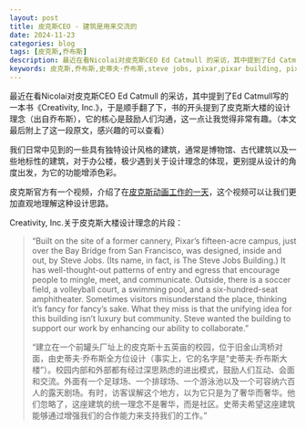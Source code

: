 ```yaml
---
layout: post
title: 皮克斯CEO - 建筑是用来交流的
date: 2024-11-23
categories: blog
tags: [皮克斯,乔布斯]
description: 最近在看Nicolai对皮克斯CEO Ed Catmull 的采访，其中提到了Ed Catmull写的一本书《Creativity, Inc.》，于是顺手翻了下，书的开头提到了皮克斯大楼的设计理念（出自乔布斯），它的核心是鼓励人们沟通，这一点让我觉得非常有趣。（本文最后附上了这一段原文，感兴趣的可以查看）
keywords: 皮克斯,乔布斯,史蒂夫·乔布斯,steve jobs, pixar,pixar building, pixar steve jobs building 
---
```


最近在看Nicolai对皮克斯CEO Ed Catmull 的采访，其中提到了Ed Catmull写的一本书《Creativity, Inc.》，于是顺手翻了下，书的开头提到了皮克斯大楼的设计理念（出自乔布斯），它的核心是鼓励人们沟通，这一点让我觉得非常有趣。（本文最后附上了这一段原文，感兴趣的可以查看）

我们日常中见到的一些具有独特设计风格的建筑，通常是博物馆、古代建筑以及一些地标性的建筑，对于办公楼，极少遇到关于设计理念的体现，更别提从设计的角度出发，为它的功能增添色彩。

皮克斯官方有一个视频，介绍了在[皮克斯动画工作的一天](https://www.youtube.com/watch?v=79dOhtRG-ck&t=1s&ab_channel=Pixar)，这个视频可以让我们更加直观地理解这种设计思路。


Creativity, Inc.关于皮克斯大楼设计理念的片段：

> “Built on the site of a former cannery, Pixar’s fifteen-acre campus, just over the Bay Bridge from San Francisco, was designed, inside and out, by Steve Jobs. (Its name, in fact, is The Steve Jobs Building.) It has well-thought-out patterns of entry and egress that encourage people to mingle, meet, and communicate. Outside, there is a soccer field, a volleyball court, a swimming pool, and a six-hundred-seat amphitheater. Sometimes visitors misunderstand the place, thinking it’s fancy for fancy’s sake. What they miss is that the unifying idea for this building isn’t luxury but community. Steve wanted the building to support our work by enhancing our ability to collaborate.”
> 
> “建立在一个前罐头厂址上的皮克斯十五英亩的校园，位于旧金山湾桥对面，由史蒂夫·乔布斯全方位设计（事实上，它的名字是“史蒂夫·乔布斯大楼”）。校园内部和外部都有经过深思熟虑的进出模式，鼓励人们互动、会面和交流。外面有一个足球场、一个排球场、一个游泳池以及一个可容纳六百人的露天剧场。有时，访客误解这个地方，以为它只是为了奢华而奢华。他们忽略了，这座建筑的统一理念不是奢华，而是社区。史蒂夫希望这座建筑能够通过增强我们的合作能力来支持我们的工作。”
>
